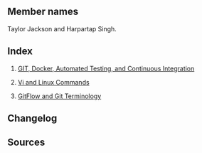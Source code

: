 ## Member names

Taylor Jackson and Harpartap Singh.

## Index
  1.  <a href="https://github.com/tjackson1317/miniproject1-IS117101/blob/master/Git%2C%20Docker%2C%20Automated%20Testing%2C%20and%20Continuous%20Integration">GIT, Docker, Automated Testing, and Continuous Integration</a>

2. <a href="https://github.com/tjackson1317/miniproject1-IS117101/blob/master/Vi%20and%20Linux%20Commands..md">Vi and Linux Commands</a>

3. <a href="https://github.com/tjackson1317/miniproject1-IS117101/blob/master/GitFlow%20and%20Git%20Terminology">GitFlow and Git Terminology</a>

## Changelog

## Sources
